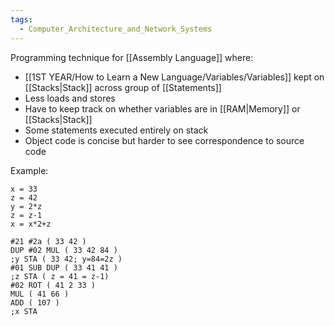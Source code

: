 ```yaml
---
tags:
  - Computer_Architecture_and_Network_Systems
---
```

Programming technique for [[Assembly Language]] where:
- [[1ST YEAR/How to Learn a New Language/Variables/Variables]] kept on [[Stacks|Stack]] across group of [[Statements]]
- Less loads and stores
- Have to keep track on whether variables are in [[RAM|Memory]] or [[Stacks|Stack]]
- Some statements executed entirely on stack
- Object code is concise but harder to see correspondence to source code

Example:

```
x = 33
z = 42
y = 2*z
z = z-1
x = x*2+z

#21 #2a ( 33 42 )
DUP #02 MUL ( 33 42 84 )
;y STA ( 33 42; y=84=2z )
#01 SUB DUP ( 33 41 41 )
;z STA ( z = 41 = z-1)
#02 ROT ( 41 2 33 )
MUL ( 41 66 )
ADD ( 107 )
;x STA
```
